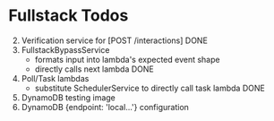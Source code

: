 # Fullstack Todos
2. Verification service for [POST /interactions] DONE
3. FullstackBypassService
   * formats input into lambda's expected event shape
   * directly calls next lambda DONE
4. Poll/Task lambdas
   * substitute SchedulerService to directly call task lambda DONE
5. DynamoDB testing image
6. DynamoDB {endpoint: 'local...'} configuration
